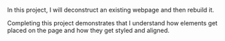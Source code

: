 In this project, I will deconstruct an existing webpage and then rebuild it. 

Completing this project demonstrates that I understand how elements get placed on the page and how they get styled and aligned.
